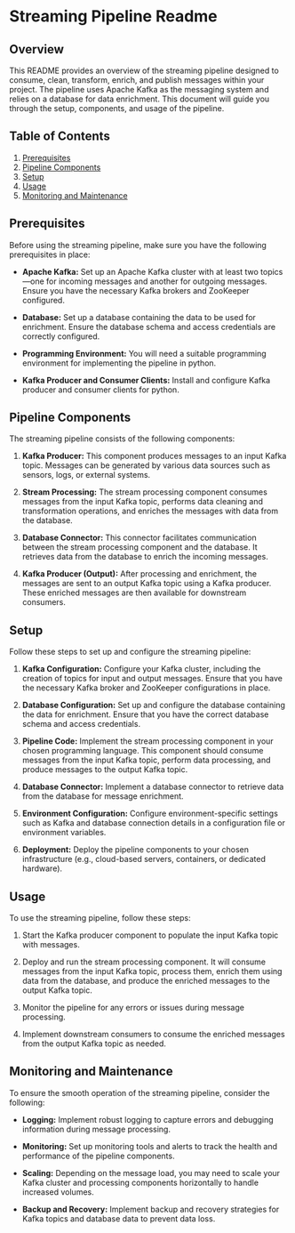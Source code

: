 # Streaming Pipeline Readme

## Overview

This README provides an overview of the streaming pipeline designed to consume, clean, transform, enrich, and publish messages within your project. The pipeline uses Apache Kafka as the messaging system and relies on a database for data enrichment. This document will guide you through the setup, components, and usage of the pipeline.

## Table of Contents

1. [Prerequisites](#prerequisites)
2. [Pipeline Components](#pipeline-components)
3. [Setup](#setup)
4. [Usage](#usage)
5. [Monitoring and Maintenance](#monitoring-and-maintenance)

## Prerequisites

Before using the streaming pipeline, make sure you have the following prerequisites in place:

- **Apache Kafka:** Set up an Apache Kafka cluster with at least two topics—one for incoming messages and another for outgoing messages. Ensure you have the necessary Kafka brokers and ZooKeeper configured.

- **Database:** Set up a database containing the data to be used for enrichment. Ensure the database schema and access credentials are correctly configured.

- **Programming Environment:** You will need a suitable programming environment for implementing the pipeline in python.

- **Kafka Producer and Consumer Clients:** Install and configure Kafka producer and consumer clients for python.

## Pipeline Components

The streaming pipeline consists of the following components:

1. **Kafka Producer:** This component produces messages to an input Kafka topic. Messages can be generated by various data sources such as sensors, logs, or external systems.

2. **Stream Processing:** The stream processing component consumes messages from the input Kafka topic, performs data cleaning and transformation operations, and enriches the messages with data from the database.

3. **Database Connector:** This connector facilitates communication between the stream processing component and the database. It retrieves data from the database to enrich the incoming messages.

4. **Kafka Producer (Output):** After processing and enrichment, the messages are sent to an output Kafka topic using a Kafka producer. These enriched messages are then available for downstream consumers.

## Setup

Follow these steps to set up and configure the streaming pipeline:

1. **Kafka Configuration:** Configure your Kafka cluster, including the creation of topics for input and output messages. Ensure that you have the necessary Kafka broker and ZooKeeper configurations in place.

2. **Database Configuration:** Set up and configure the database containing the data for enrichment. Ensure that you have the correct database schema and access credentials.

3. **Pipeline Code:** Implement the stream processing component in your chosen programming language. This component should consume messages from the input Kafka topic, perform data processing, and produce messages to the output Kafka topic.

4. **Database Connector:** Implement a database connector to retrieve data from the database for message enrichment.

5. **Environment Configuration:** Configure environment-specific settings such as Kafka and database connection details in a configuration file or environment variables.

6. **Deployment:** Deploy the pipeline components to your chosen infrastructure (e.g., cloud-based servers, containers, or dedicated hardware).

## Usage

To use the streaming pipeline, follow these steps:

1. Start the Kafka producer component to populate the input Kafka topic with messages.

2. Deploy and run the stream processing component. It will consume messages from the input Kafka topic, process them, enrich them using data from the database, and produce the enriched messages to the output Kafka topic.

3. Monitor the pipeline for any errors or issues during message processing.

4. Implement downstream consumers to consume the enriched messages from the output Kafka topic as needed.

## Monitoring and Maintenance

To ensure the smooth operation of the streaming pipeline, consider the following:

- **Logging:** Implement robust logging to capture errors and debugging information during message processing.

- **Monitoring:** Set up monitoring tools and alerts to track the health and performance of the pipeline components.

- **Scaling:** Depending on the message load, you may need to scale your Kafka cluster and processing components horizontally to handle increased volumes.

- **Backup and Recovery:** Implement backup and recovery strategies for Kafka topics and database data to prevent data loss.
